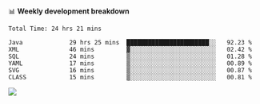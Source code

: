 

📊 **Weekly development breakdown**
<!--START_SECTION:waka-->

```text
Total Time: 24 hrs 21 mins

Java             29 hrs 25 mins  ███████████████████████░░   92.23 %
XML              46 mins         ▓░░░░░░░░░░░░░░░░░░░░░░░░   02.42 %
SQL              24 mins         ▒░░░░░░░░░░░░░░░░░░░░░░░░   01.28 %
YAML             17 mins         ▒░░░░░░░░░░░░░░░░░░░░░░░░   00.89 %
SVG              16 mins         ▒░░░░░░░░░░░░░░░░░░░░░░░░   00.87 %
CLASS            15 mins         ▒░░░░░░░░░░░░░░░░░░░░░░░░   00.81 %
```

<!--END_SECTION:waka-->

<p align="left" dir="auto">
  <a href="#">
    <img src="https://github-readme-stats.vercel.app/api?username=JiHongYuan&show_icons=true&inc">
  </a>
</p>
